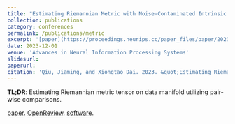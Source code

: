 ```yaml
---
title: "Estimating Riemannian Metric with Noise-Contaminated Intrinsic Distance"
collection: publications
category: conferences
permalink: /publications/metric
excerpt: '[paper](https://proceedings.neurips.cc/paper_files/paper/2023/hash/ea5cb7d9fd2deb0554def3552962d276-Abstract-Conference.html). [OpenReview](https://openreview.net/forum?id=lc8asG5NwF). [software](https://github.com/jiamingqiu/remeloc).'
date: 2023-12-01
venue: 'Advances in Neural Information Processing Systems'
slidesurl:
paperurl: 
citation: 'Qiu, Jiaming, and Xiongtao Dai. 2023. &quot;Estimating Riemannian Metric with Noise-Contaminated Intrinsic Distance.&quot; <i>Advances in Neural Information Processing Systems</i> 36 (December):73983–94.'
---
```


<!-- **Qiu, Jiaming**, and Xiongtao Dai. 2023. "Estimating Riemannian Metric with Noise-Contaminated Intrinsic Distance." *Advances in Neural Information Processing Systems* 36 (December):73983–94.  -->

**TL;DR**: 
Estimating Riemannian metric tensor on data manifold utilizing pair-wise comparisons.

[paper](https://proceedings.neurips.cc/paper_files/paper/2023/hash/ea5cb7d9fd2deb0554def3552962d276-Abstract-Conference.html).
[OpenReview](https://openreview.net/forum?id=lc8asG5NwF).
[software](https://github.com/jiamingqiu/remeloc).